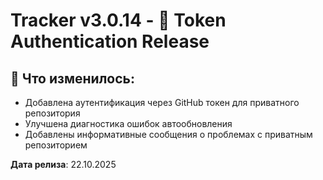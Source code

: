 # Tracker v3.0.14 - 🔐 Token Authentication Release

## 📝 Что изменилось:

- Добавлена аутентификация через GitHub токен для приватного репозитория
- Улучшена диагностика ошибок автообновления
- Добавлены информативные сообщения о проблемах с приватным репозиторием

**Дата релиза**: 22.10.2025